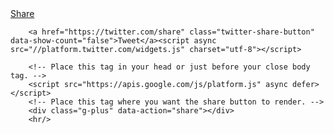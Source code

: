 <div id="fb-root"></div>
<script>(function(d, s, id) {
  var js, fjs = d.getElementsByTagName(s)[0];
  if (d.getElementById(id)) return;
  js = d.createElement(s); js.id = id;
  js.src = "//connect.facebook.net/en_GB/sdk.js#xfbml=1&version=v2.10";
  fjs.parentNode.insertBefore(js, fjs);
}(document, 'script', 'facebook-jssdk'));</script>
        <div class="fb-share-button" data-href="{{site.baseurl}}{{page.url}}" data-layout="button_count" data-size="small" data-mobile-iframe="true"><a class="fb-xfbml-parse-ignore" target="_blank" href="https://www.facebook.com/sharer/sharer.php?u=https%3A%2F%2Fdevelopers.facebook.com%2Fdocs%2Fplugins%2F&amp;src=sdkpreparse">Share</a></div>

        <a href="https://twitter.com/share" class="twitter-share-button" data-show-count="false">Tweet</a><script async src="//platform.twitter.com/widgets.js" charset="utf-8"></script>

        <!-- Place this tag in your head or just before your close body tag. -->
        <script src="https://apis.google.com/js/platform.js" async defer></script>
        <!-- Place this tag where you want the share button to render. -->
        <div class="g-plus" data-action="share"></div>
        <hr/>

